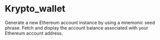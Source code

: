 # Krypto_wallet
Generate a new Ethereum account instance by using a mnemonic seed phrase. Fetch and display the account balance associated with your Ethereum account address.
